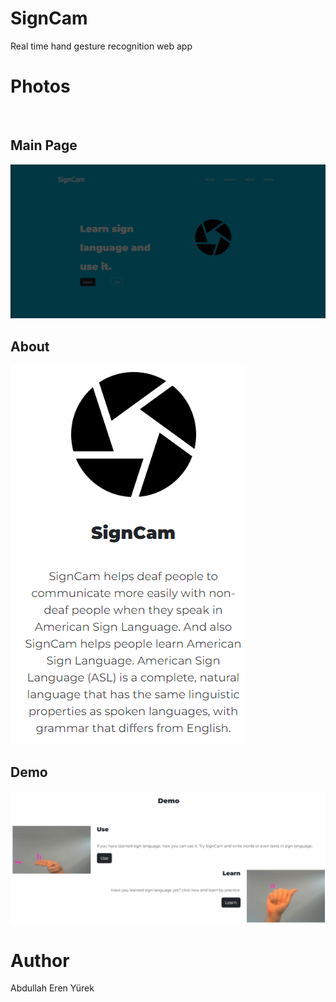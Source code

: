 # SignCam
Real time hand gesture recognition web app  

<h1>Photos</h1>
<br>
<h2>Main Page</h2>

![alt text](/images/signcamMenu.png)

<h2>About</h2>

![alt text](/images/about.png)

<h2>Demo</h2>

![alt text](/images/demo.png)

<h1>Author</h1>

Abdullah Eren Yürek
